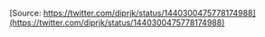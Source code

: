 [Source: https://twitter.com/diprjk/status/1440300475778174988](https://twitter.com/diprjk/status/1440300475778174988)